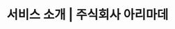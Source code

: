 ---
title: "서비스 소개 | 주식회사 아리마데"
meta_title: "서비스 소개"
description: "주식회사ARIMATHE에 서비스를 소개합니다."
draft: false

# Features
features:
  - title: "EC Total 판매관리 시스템"
    image: "/images/ama_ec_to_capture.png"
    content: "국내·해외 판매에 최적화된 시스템"
    bulletpoints:
      - "WMS·OMS·TMS·CMS를 하나의 시스템으로 통합 관리"
      - "QR·바코드를 활용한 재고 위치 및 수량 관리"
      - "배송업체 연동: 사가와운송·쿠로네코·우편·DHL·Fedex·Hanjin·CJ·자사특송"
      - "판매몰 연동: 라쿠텐·AMAZON JP·Shopify·Yahoo Shop·LINEGIFT·한국몰·중국몰·미국몰·ARICART(자사시스템)"
      - "출고 영상 관리 시스템을 통한 클레임 방지"
    button:
      enable: true
      label: "더 보기"
      link: "https://ama.ec-to.com"

  - title: "My Entry 이벤트 관리 시스템"
    image: "/images/myentry_capture.png"
    content: "특별 이벤트를 위한 이벤트 관리 시스템"
    bulletpoints:
      - "QR 입장권 시스템 (QR 발행, 입장·퇴장 관리, 데이터 관리)"
      - "일본 티켓 발권 시스템 (로손, 세븐일레븐, 패밀리마트)"
      - "응모 관리 시스템 (사전 추첨·사후 추첨·이벤트별 랜덤 추첨 지원)"
      - "공연에 맞춘 이벤트 관리 가능"
    button:
      enable: true
      label: "더 보기"
      link: "https://myentry.jp"

  - title: "ARICART"
    image: "/images/service_3.png"
    content: "무한 확장 가능한 자사 EC사이트 구축 솔루션"
    bulletpoints:
      - "MSA 설계로 사용자 급증에도 유연하게 대응 (동시 접속 제한 없음)"
      - "테크니컬 SEO를 활용한 최신 SEO 적용으로 검색이 원활하게"
      - "OWASP PL3 기반의 웹 보안 대책으로 안심"
      - "Smart Shield+Argo+Smart Cache를 활용한 사이트 속도 최적화"
      - "EC TOTAL과 연동하여 마케팅, 주문, 배송, CS가 통합화"
    button:
      enable: true
      label: "문의하기"
      link: "/contact"

  - title: "A Play City"
    image: "/images/aplaycity_capture.png"
    content: "비공개형 라이브 스트리밍"
    bulletpoints:
      - "공개형/비공개형/초대형 채널 생성"
      - "동시 접속 1000만 명도 문제없이 시청 가능"
      - "RTMP·SRT·VOD 지원"
      - "1080p, 4K 지원"
      
    button:
       enable: true
       label: "더 보기"
       link: "https://intro.aplay.city/"

  - title: "기타 프로젝트"
    image: "/images/service_4.png"
    content: "해당 페이지에서 소개하지 못한 프로젝트들"
    bulletpoints:
      - "자막 번역 관리 시스템: 원본 문서를 입력하면 PPT용 다국어 자막 생성이 가능한 시스템"
      - "배송 추적 관리 시스템: 일본·한국·중국·미국·유럽의 유명한 배송업체의 실시간 배송 추적 시스템"
      - "RPAGRAM: 초보자도 쉽게 사용할 수 있는 RPA 제작 시스템 (DB·메일·인증·데이터 관리와 연동 가능)"
      - "문의 관리 시스템: 전화·메일·채팅의 통합 시스템으로 관리"
      - "사내 채팅 시스템: 사내 서버에 안전하게 설치하여 데이터 유출을 방지하고 안심하고 이용할 수 있는 시스템"
      - "수입·수출 및 통관 관리 시스템: 수입·수출에 관한 통관 업무를 원활하게 처리할 수 있는 시스템"
      - "iOS·Android·Windows·Mac용 앱 개발"
      - "시스템 전체의 보안 체크 및 부하 테스트 시스템 보안 관련 감사 시스템"
      - "개발된 프로젝트의 소스 취약점 및 개선점 검출 시스템 (프로그래밍 언어 무관)"

    button:
      enable: true
      label: "문의하기"
      link: "/contact"
---